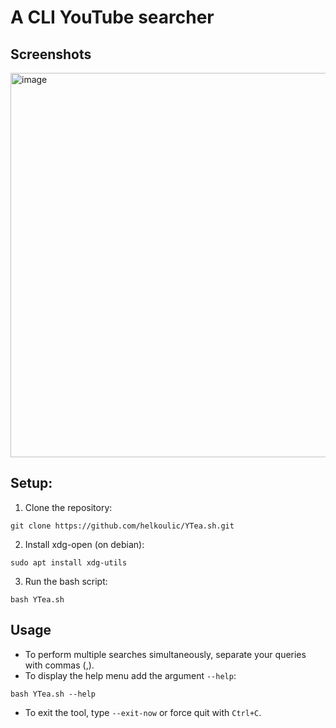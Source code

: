 # A CLI YouTube searcher

## Screenshots
<img width="1024" height="615" alt="image" src="https://github.com/user-attachments/assets/26695c16-7dba-4d3d-9a19-32bec9afc5df" />



## Setup:

1. Clone the repository:
```
git clone https://github.com/helkoulic/YTea.sh.git
```
2. Install xdg-open (on debian):
```
sudo apt install xdg-utils
```
3. Run the bash script:
```
bash YTea.sh
```

## Usage

- To perform multiple searches simultaneously, separate your queries with commas (,).
- To display the help menu add the argument `--help`:
```
bash YTea.sh --help
```
- To exit the tool, type `--exit-now` or force quit with `Ctrl+C`.


